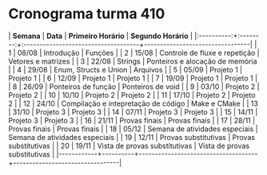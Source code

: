 # Cronograma turma 410

| **Semana** | **Data** | **Primeiro Horário**                | **Segundo Horário**             |
|:----------:+:--------:+:------------------------------------+---------------------------------|
|      1     |   08/08  | Introdução                          | Funções                         |
|      2     |   15/08  | Controle de fluxe e repetição       | Vetores e matrizes              |
|      3     |   22/08  | Strings                             | Ponteiros e alocação de memória |
|      4     |   29/08  | Enum, Structs e Union               | Arquivos                        |
|      5     |   05/09  | Projeto 1                           | Projeto 1                       |
|      6     |   12/09  | Projeto 1                           | Projeto 1                       |
|      7     |   19/09  | Projeto 1                           | Projeto 1                       |
|      8     |   26/09  | Ponteiros de função                 | Ponteiros de void               |
|      9     |   03/10  | Projeto 2                           | Projeto 2                       |
|     10     |   10/10  | Projeto 2                           | Projeto 2                       |
|     11     |   17/10  | Projeto 2                           | Projeto 2                       |
|     12     |   24/10  | Compilação e intepretação de código | Make e CMake                    |
|     13     |   31/10  | Projeto 3                           | Projeto 3                       |
|     14     |   07/11  | Projeto 3                           | Projeto 3                       |
|     15     |   14/11  | Projeto 3                           | Projeto 3                       |
|     16     |   21/11  | Provas finais                       | Provas finais                   |
|     17     |   28/11  | Provas finais                       | Provas finais                   |
|     18     |   05/12  | Semana de atividades especiais      | Semana de atividades especiais  |
|     19     |   12/11  | Provas substitutivas                | Provas substitutivas            |
|     20     |   19/11  | Vista de provas substitutivas       | Vista de provas substitutivas   |
|------------+----------+-------------------------------------+---------------------------------|
